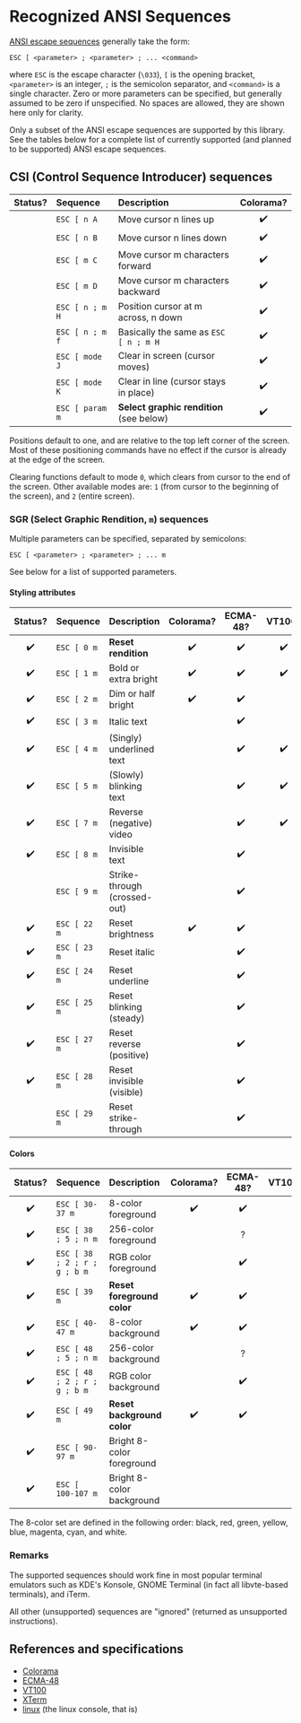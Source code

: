 # Recognized ANSI Sequences

[ANSI escape sequences](https://en.wikipedia.org/wiki/ANSI_escape_code)
generally take the form:

    ESC [ <parameter> ; <parameter> ; ... <command>

where `ESC` is the escape character (`\033`), `[` is the opening bracket,
`<parameter>` is an integer, `;` is the semicolon separator, and `<command>` is
a single character. Zero or more parameters can be specified, but generally
assumed to be zero if unspecified. No spaces are allowed, they are shown here
only for clarity.

Only a subset of the ANSI escape sequences are supported by this library. See
the tables below for a complete list of currently supported (and planned to be
supported) ANSI escape sequences.

## CSI (Control Sequence Introducer) sequences

| Status? | Sequence        | Description                              | Colorama? |
| :-----: | :-------------- | :--------------------------------------- | :-------: |
|         | `ESC [ n A`     | Move cursor n lines up                   |    ✔️     |
|         | `ESC [ n B`     | Move cursor n lines down                 |    ✔️     |
|         | `ESC [ m C`     | Move cursor m characters forward         |    ✔️     |
|         | `ESC [ m D`     | Move cursor m characters backward        |    ✔️     |
|         | `ESC [ n ; m H` | Position cursor at m across, n down      |    ✔️     |
|         | `ESC [ n ; m f` | Basically the same as `ESC [ n ; m H`    |    ✔️     |
|         | `ESC [ mode J`  | Clear in screen (cursor moves)           |    ✔️     |
|         | `ESC [ mode K`  | Clear in line (cursor stays in place)    |    ✔️     |
|         | `ESC [ param m` | **Select graphic rendition** (see below) |    ✔️     |

Positions default to one, and are relative to the top left corner of the screen.
Most of these positioning commands have no effect if the cursor is already at
the edge of the screen.

Clearing functions default to mode `0`, which clears from cursor to the end of
the screen. Other available modes are: `1` (from cursor to the beginning of the
screen), and `2` (entire screen).

### SGR (Select Graphic Rendition, `m`) sequences

Multiple parameters can be specified, separated by semicolons:

    ESC [ <parameter> ; <parameter> ; ... m

See below for a list of supported parameters.

#### Styling attributes

| Status? | Sequence     | Description                  | Colorama? | ECMA-48? | VT100? | XTerm? | Linux? | Windows? |
| :-----: | :----------- | :--------------------------- | :-------: | :------: | :----: | :----: | :----: | :------: |
|   ✔️    | `ESC [ 0 m`  | **Reset rendition**          |    ✔️     |    ✔️    |   ✔️   |   ✔️   |   ✔️   |    ✔️    |
|   ✔️    | `ESC [ 1 m`  | Bold or extra bright         |    ✔️     |    ✔️    |   ✔️   |   ✔️   |   ✔️   |    ✔️    |
|   ✔️    | `ESC [ 2 m`  | Dim or half bright           |    ✔️     |    ✔️    |        |   ✔️   |   ✔️   |          |
|   ✔️    | `ESC [ 3 m`  | Italic text                  |           |    ✔️    |        |   ✔️   |        |          |
|   ✔️    | `ESC [ 4 m`  | (Singly) underlined text     |           |    ✔️    |   ✔️   |   ✔️   |   ✔️   |    ✔️    |
|   ✔️    | `ESC [ 5 m`  | (Slowly) blinking text       |           |    ✔️    |   ✔️   |   ✔️   |   ✔️   |          |
|   ✔️    | `ESC [ 7 m`  | Reverse (negative) video     |           |    ✔️    |   ✔️   |   ✔️   |   ✔️   |    ✔️    |
|   ✔️    | `ESC [ 8 m`  | Invisible text               |           |    ✔️    |        |   ✔️   |        |          |
|         | `ESC [ 9 m`  | Strike-through (crossed-out) |           |    ✔️    |        |   ✔️   |        |          |
|   ✔️    | `ESC [ 22 m` | Reset brightness             |    ✔️     |    ✔️    |        |   ✔️   |   ✔️   |    ✔️    |
|   ✔️    | `ESC [ 23 m` | Reset italic                 |           |    ✔️    |        |   ✔️   |        |          |
|   ✔️    | `ESC [ 24 m` | Reset underline              |           |    ✔️    |        |   ✔️   |   ✔️   |    ✔️    |
|   ✔️    | `ESC [ 25 m` | Reset blinking (steady)      |           |    ✔️    |        |   ✔️   |   ✔️   |          |
|   ✔️    | `ESC [ 27 m` | Reset reverse (positive)     |           |    ✔️    |        |   ✔️   |   ✔️   |    ✔️    |
|   ✔️    | `ESC [ 28 m` | Reset invisible (visible)    |           |    ✔️    |        |   ✔️   |        |          |
|         | `ESC [ 29 m` | Reset strike-through         |           |    ✔️    |        |   ✔️   |        |          |

#### Colors

| Status? | Sequence                     | Description                | Colorama? | ECMA-48? | VT100? | XTerm? | Linux? | Windows? |
| :-----: | :--------------------------- | :------------------------- | :-------: | :------: | :----: | :----: | :----: | :------: |
|   ✔️    | `ESC [ 30-37 m`              | 8-color foreground         |    ✔️     |    ✔️    |        |   ✔️   |   ✔️   |    ?     |
|   ✔️    | `ESC [ 38 ; 5 ; n m`         | 256-color foreground       |           |    ?     |        |   ✔️   |   ✔️   |
|   ✔️    | `ESC [ 38 ; 2 ; r ; g ; b m` | RGB color foreground       |           |    ✔️    |        |   ✔️   |   ✔️   |    ?     |
|   ✔️    | `ESC [ 39 m`                 | **Reset foreground color** |    ✔️     |    ✔️    |        |   ✔️   |   ✔️   |
|   ✔️    | `ESC [ 40-47 m`              | 8-color background         |    ✔️     |    ✔️    |        |   ✔️   |   ✔️   |    ?     |
|   ✔️    | `ESC [ 48 ; 5 ; n m`         | 256-color background       |           |    ?     |        |   ✔️   |   ✔️   |
|   ✔️    | `ESC [ 48 ; 2 ; r ; g ; b m` | RGB color background       |           |    ✔️    |        |   ✔️   |   ✔️   |    ?     |
|   ✔️    | `ESC [ 49 m`                 | **Reset background color** |    ✔️     |    ✔️    |        |   ✔️   |   ✔️   |
|   ✔️    | `ESC [ 90-97 m`              | Bright 8-color foreground  |           |          |        |   ✔️   |   ✔️   |
|   ✔️    | `ESC [ 100-107 m`            | Bright 8-color background  |           |          |        |   ✔️   |   ✔️   |

The 8-color set are defined in the following order: black, red, green, yellow,
blue, magenta, cyan, and white.

### Remarks

The supported sequences should work fine in most popular terminal emulators such
as KDE's Konsole, GNOME Terminal (in fact all libvte-based terminals), and
iTerm.

All other (unsupported) sequences are "ignored" (returned as unsupported
instructions).

## References and specifications

-   [Colorama](https://github.com/tartley/colorama#recognised-ansi-sequences)
-   [ECMA-48](https://www.ecma-international.org/publications-and-standards/standards/ecma-48/)
-   [VT100](https://vt100.net/docs/vt100-ug/chapter3.html#SGR)
-   [XTerm](https://invisible-island.net/xterm/ctlseqs/ctlseqs.html)
-   [linux](https://man7.org/linux/man-pages/man4/console_codes.4.html) (the
    linux console, that is)
